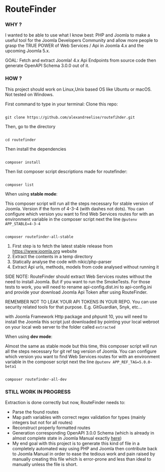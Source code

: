 # RouteFinder

### WHY ?

I wanted to be able to use what I know best: PHP and Joomla to make a useful tool for the Joomla Developers Community
and allow more people to grasp the TRUE POWER of Web Services / Api in Joomla 4.x and the upcoming Joomla 5.x.

GOAL: Fetch and extract Joomla! 4.x Api Endpoints from source code then generate OpenAPI Schema 3.0.0 out of it.

### HOW ?

This project should work on Linux,Unix based OS like Ubuntu or macOS. Not tested on Windows.

First command to type in your terminal:
Clone this repo:

```shell

git clone https://github.com/alexandreelise/routefihder.git

```

Then, go to the directory

```shell

cd routefinder

```

Then install the dependencies

```shell

composer install

```

Then list composer script descriptions made for routefinder:

```shell

composer list

```


When using **stable mode**:

This composer script will run all the steps necessary for stable version of Joomla. Version if the form of 4-3-4 (with
dashes not dots). You can configure which version you want to find Web Services routes for with an environment variable
in the composer script next the line ``` @putenv APP_STABLE=4-3-4 ```

```shell

composer routefinder-all-stable

```

1. First step is to fetch the latest stable release from https://www.joomla.org website
2. Extract the contents in a temp directory
3. Statically analyse the code with nikic/php-parser
4. Extract Api urls, methods, models from code analysed without running it

SIDE NOTE:
RouteFinder should extract Web Services routes without the need to install Joomla. But if you want to run the
SmokeTests. For those tests to work, you will need to rename api-config.dist.ini to api-config.ini and provide your
download Joomla Api Token after using RouteFinder.

REMEMBER NOT TO LEAK YOUR API TOKENS IN YOUR REPO. You can use security related tools for that purpose. E.g.
GitGuardian, Snyk, etc...

with Joomla Framework Http package and phpunit 10, you will need to install the Joomla this script just downloaded by
pointing your local webroot on your local web server to the folder called ``` extracted ```

When using **dev mode**:

Almost the same as stable mode but this time, this composer script will run all the steps necessary for git ref tag
version of Joomla. You can configure which version you want to find Web Services routes for with an environment variable
in the composer script next the line ``` @putenv APP_REF_TAG=5.0.0-beta1 ```

```shell

composer routefinder-all-dev

```

### STILL WORK IN PROGRESS

Extraction is done correctly but now, RouteFinder needs to:

- Parse the found routes
- Map path variables with correct regex validation for types (mainly integers but not for all routes)
- Reconstruct properly formatted routes
- Generation corresponding OpenAPI 3.0.0 Schema (which is already in almost complete state in Joomla Manual
  exactly [here](https://github.com/joomla/Manual/blob/feature/openapi/docs/using-core-functions/webservices/assets/webservices-openapi.yaml))
- My end goal with this project is to generate this kind of file in a completely automated way using PHP and Joomla then
  contribute back to Joomla Manual in order to ease the tedious work and pain raised by manually creating this file
  which is error-prone and less than ideal to manually unless the file is short.
